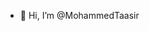 - 👋 Hi, I’m @MohammedTaasir

<!---
MohammedTaasir/MohammedTaasir is a ✨ special ✨ repository because its `README.md` (this file) appears on your GitHub profile.
You can click the Preview link to take a look at your changes.
--->
